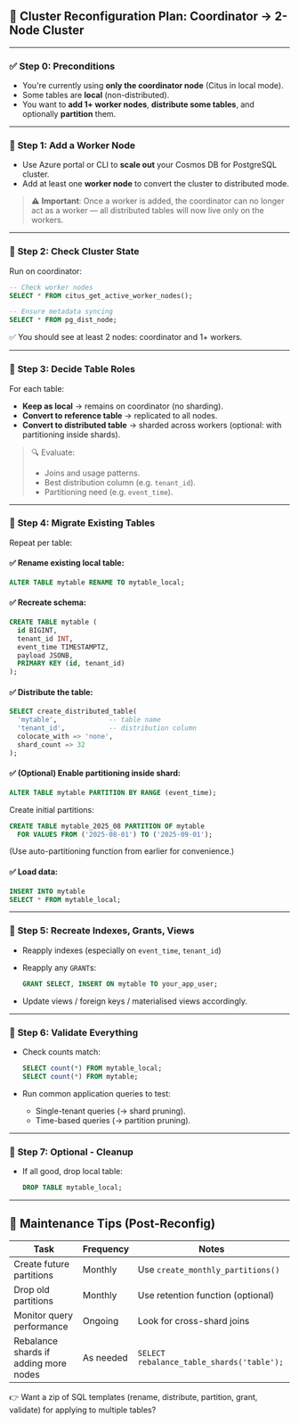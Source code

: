 ## 🚀 Cluster Reconfiguration Plan: Coordinator → 2-Node Cluster

---

### ✅ **Step 0: Preconditions**

* You're currently using **only the coordinator node** (Citus in local mode).
* Some tables are **local** (non-distributed).
* You want to **add 1+ worker nodes**, **distribute some tables**, and optionally **partition** them.

---

### 🔹 **Step 1: Add a Worker Node**

* Use Azure portal or CLI to **scale out** your Cosmos DB for PostgreSQL cluster.
* Add at least one **worker node** to convert the cluster to distributed mode.

> ⚠️ **Important**:
> Once a worker is added, the coordinator can no longer act as a worker — all distributed tables will now live only on the workers.

---

### 🔹 **Step 2: Check Cluster State**

Run on coordinator:

```sql
-- Check worker nodes
SELECT * FROM citus_get_active_worker_nodes();

-- Ensure metadata syncing
SELECT * FROM pg_dist_node;
```

✅ You should see at least 2 nodes: coordinator and 1+ workers.

---

### 🔹 **Step 3: Decide Table Roles**

For each table:

* **Keep as local** → remains on coordinator (no sharding).
* **Convert to reference table** → replicated to all nodes.
* **Convert to distributed table** → sharded across workers (optional: with partitioning inside shards).

> 🔍 Evaluate:
>
> * Joins and usage patterns.
> * Best distribution column (e.g. `tenant_id`).
> * Partitioning need (e.g. `event_time`).

---

### 🔹 **Step 4: Migrate Existing Tables**

Repeat per table:

#### ✅ Rename existing local table:

```sql
ALTER TABLE mytable RENAME TO mytable_local;
```

#### ✅ Recreate schema:

```sql
CREATE TABLE mytable (
  id BIGINT,
  tenant_id INT,
  event_time TIMESTAMPTZ,
  payload JSONB,
  PRIMARY KEY (id, tenant_id)
);
```

#### ✅ Distribute the table:

```sql
SELECT create_distributed_table(
  'mytable',             -- table name
  'tenant_id',           -- distribution column
  colocate_with => 'none',
  shard_count => 32
);
```

#### ✅ (Optional) Enable partitioning inside shard:

```sql
ALTER TABLE mytable PARTITION BY RANGE (event_time);
```

Create initial partitions:

```sql
CREATE TABLE mytable_2025_08 PARTITION OF mytable
  FOR VALUES FROM ('2025-08-01') TO ('2025-09-01');
```

(Use auto-partitioning function from earlier for convenience.)

#### ✅ Load data:

```sql
INSERT INTO mytable
SELECT * FROM mytable_local;
```

---

### 🔹 **Step 5: Recreate Indexes, Grants, Views**

* Reapply indexes (especially on `event_time`, `tenant_id`)
* Reapply any `GRANT`s:

  ```sql
  GRANT SELECT, INSERT ON mytable TO your_app_user;
  ```
* Update views / foreign keys / materialised views accordingly.

---

### 🔹 **Step 6: Validate Everything**

* Check counts match:

  ```sql
  SELECT count(*) FROM mytable_local;
  SELECT count(*) FROM mytable;
  ```
* Run common application queries to test:

  * Single-tenant queries (→ shard pruning).
  * Time-based queries (→ partition pruning).

---

### 🔹 **Step 7: Optional - Cleanup**

* If all good, drop local table:

  ```sql
  DROP TABLE mytable_local;
  ```

---

## 🔧 Maintenance Tips (Post-Reconfig)

| Task                                  | Frequency | Notes                                     |
| ------------------------------------- | --------- | ----------------------------------------- |
| Create future partitions              | Monthly   | Use `create_monthly_partitions()`         |
| Drop old partitions                   | Monthly   | Use retention function (optional)         |
| Monitor query performance             | Ongoing   | Look for cross-shard joins                |
| Rebalance shards if adding more nodes | As needed | `SELECT rebalance_table_shards('table');` |

👉 Want a zip of SQL templates (rename, distribute, partition, grant, validate) for applying to multiple tables?

